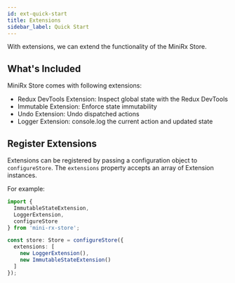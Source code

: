 ```yaml
---
id: ext-quick-start
title: Extensions
sidebar_label: Quick Start
---
```


With extensions, we can extend the functionality of the MiniRx Store.

## What's Included
MiniRx Store comes with following extensions:
- Redux DevTools Extension: Inspect global state with the Redux DevTools
- Immutable Extension: Enforce state immutability 
- Undo Extension: Undo dispatched actions
- Logger Extension: console.log the current action and updated state

## Register Extensions
Extensions can be registered by passing a configuration object to `configureStore`. 
The `extensions` property accepts an array of Extension instances.

For example:
```ts
import { 
  ImmutableStateExtension, 
  LoggerExtension, 
  configureStore 
} from 'mini-rx-store';

const store: Store = configureStore({
  extensions: [
    new LoggerExtension(),
    new ImmutableStateExtension()
  ]
});
```
